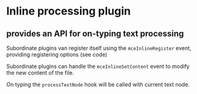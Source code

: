 # Inline processing plugin
## provides an API for on-typing text processing

Subordinate plugins van register itself using the `mceInlineRegister` event, providing registering options (see code)

Subordinate plugins can handle the `mceInlineSetContent` event to modify the new content of the file.

On typing the `processTextNode` hook will be called with current text node.

